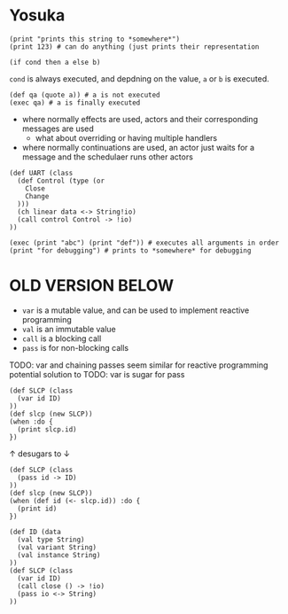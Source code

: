 # Yosuka

```
(print "prints this string to *somewhere*")
(print 123) # can do anything (just prints their representation
```

```
(if cond then a else b)
```

`cond` is always executed, and depdning on the value, `a` or `b` is executed.

```
(def qa (quote a)) # a is not executed
(exec qa) # a is finally executed
```

- where normally effects are used, actors and their corresponding messages are used
  - what about overriding or having multiple handlers
- where normally continuations are used, an actor just waits for a message and the schedulaer runs other actors

```yos
(def UART (class
  (def Control (type (or
    Close
    Change
  )))
  (ch linear data <-> String!io)
  (call control Control -> !io)
))
```

```
(exec (print "abc") (print "def")) # executes all arguments in order
(print "for debugging") # prints to *somewhere* for debugging
```

# OLD VERSION BELOW

- `var` is a mutable value, and can be used to implement reactive programming
- `val` is an immutable value
- `call` is a blocking call
- `pass` is for non-blocking calls

TODO: var and chaining passes seem similar for reactive programming
potential solution to TODO:
var is sugar for pass
```
(def SLCP (class
  (var id ID)
))
(def slcp (new SLCP))
(when :do {
  (print slcp.id)
})
```
↑ desugars to ↓
```
(def SLCP (class
  (pass id -> ID)
))
(def slcp (new SLCP))
(when (def id (<- slcp.id)) :do {
  (print id)
})
```

```
(def ID (data
  (val type String)
  (val variant String)
  (val instance String)
))
(def SLCP (class
  (var id ID)
  (call close () -> !io)
  (pass io <-> String)
))
```
